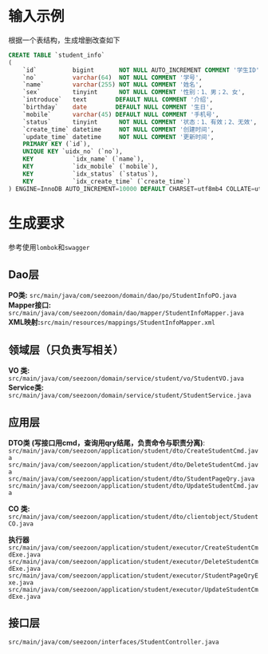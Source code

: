 # 输入示例

根据一个表结构，生成增删改查如下

```sql
CREATE TABLE `student_info`
(
    `id`          bigint       NOT NULL AUTO_INCREMENT COMMENT '学生ID',
    `no`          varchar(64)  NOT NULL COMMENT '学号',
    `name`        varchar(255) NOT NULL COMMENT '姓名',
    `sex`         tinyint      NOT NULL COMMENT '性别：1、男；2、女',
    `introduce`   text        DEFAULT NULL COMMENT '介绍',
    `birthday`    date        DEFAULT NULL COMMENT '生日',
    `mobile`      varchar(45) DEFAULT NULL COMMENT '手机号',
    `status`      tinyint      NOT NULL COMMENT '状态：1、有效；2、无效',
    `create_time` datetime     NOT NULL COMMENT '创建时间',
    `update_time` datetime     NOT NULL COMMENT '更新时间',
    PRIMARY KEY (`id`),
    UNIQUE KEY `uidx_no` (`no`),
    KEY           `idx_name` (`name`),
    KEY           `idx_mobile` (`mobile`),
    KEY           `idx_status` (`status`),
    KEY           `idx_create_time` (`create_time`)
) ENGINE=InnoDB AUTO_INCREMENT=10000 DEFAULT CHARSET=utf8mb4 COLLATE=utf8mb4_0900_ai_ci COMMENT '学生信息表';
```

# 生成要求
参考使用`lombok`和`swagger`

## Dao层

**PO类:** `src/main/java/com/seezoon/domain/dao/po/StudentInfoPO.java`
**Mapper接口:** `src/main/java/com/seezoon/domain/dao/mapper/StudentInfoMapper.java`
**XML映射:**`src/main/resources/mappings/StudentInfoMapper.xml`

## 领域层（只负责写相关）

**VO 类:** `src/main/java/com/seezoon/domain/service/student/vo/StudentVO.java`
**Service类:** `src/main/java/com/seezoon/domain/service/student/StudentService.java`

## 应用层

**DTO类 (写接口用cmd，查询用qry结尾，负责命令与职责分离)**:
`src/main/java/com/seezoon/application/student/dto/CreateStudentCmd.java`
`src/main/java/com/seezoon/application/student/dto/DeleteStudentCmd.java`
`src/main/java/com/seezoon/application/student/dto/StudentPageQry.java`
`src/main/java/com/seezoon/application/student/dto/UpdateStudentCmd.java`

**CO 类:**
`src/main/java/com/seezoon/application/student/dto/clientobject/StudentCO.java`

**执行器**
`src/main/java/com/seezoon/application/student/executor/CreateStudentCmdExe.java`
`src/main/java/com/seezoon/application/student/executor/DeleteStudentCmdExe.java`
`src/main/java/com/seezoon/application/student/executor/StudentPageQryExe.java`
`src/main/java/com/seezoon/application/student/executor/UpdateStudentCmdExe.java`

## 接口层

`src/main/java/com/seezoon/interfaces/StudentController.java`